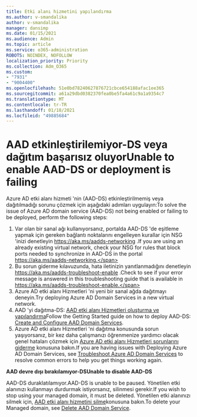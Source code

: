 ```yaml
---
title: Etki alanı hizmetini yapılandırma
ms.author: v-smandalika
author: v-smandalika
manager: dansimp
ms.date: 01/15/2021
ms.audience: Admin
ms.topic: article
ms.service: o365-administration
ROBOTS: NOINDEX, NOFOLLOW
localization_priority: Priority
ms.collection: Adm_O365
ms.custom:
- "7931"
- "9004400"
ms.openlocfilehash: 51e0bd78240627876721cbce654188afac1ee365
ms.sourcegitcommit: a61a29dbd0382370fea0be5fa4a61c9a1a9354c7
ms.translationtype: MT
ms.contentlocale: tr-TR
ms.lasthandoff: 01/18/2021
ms.locfileid: "49885684"
---
```

# <a name="unable-to-enable-aad-ds-or-deployment-is-failing"></a><span data-ttu-id="338ea-102">AAD etkinleştirilemiyor-DS veya dağıtım başarısız oluyor</span><span class="sxs-lookup"><span data-stu-id="338ea-102">Unable to enable AAD-DS or deployment is failing</span></span>

<span data-ttu-id="338ea-103">Azure AD etki alanı hizmeti 'nin (AAD-DS) etkinleştirilmemiş veya dağıtılmadığı sorunu çözmek için aşağıdaki adımları uygulayın:</span><span class="sxs-lookup"><span data-stu-id="338ea-103">To solve the issue of Azure AD domain service (AAD-DS) not being enabled or failing to be deployed, perform the following steps:</span></span>

1. <span data-ttu-id="338ea-104">Var olan bir sanal ağı kullanıyorsanız, portalda AAD-DS 'de eşitleme yapmak için gereken bağlantı noktalarını engelleyen kurallar için NSG 'inizi denetleyin https://aka.ms/aadds-networking .</span><span class="sxs-lookup"><span data-stu-id="338ea-104">If you are using an already existing virtual network, check your NSG for rules that block ports needed to synchronize in AAD-DS in the portal https://aka.ms/aadds-networking.</span></span>
2. <span data-ttu-id="338ea-105">Bu sorun giderme kılavuzunda, hata iletinizin yanıtlanmadığını denetleyin  https://aka.ms/aadds-troubleshoot-enable .</span><span class="sxs-lookup"><span data-stu-id="338ea-105">Check to see if your error message is answered in this troubleshooting guide that is available in  https://aka.ms/aadds-troubleshoot-enable.</span></span>
3. <span data-ttu-id="338ea-106">Azure AD etki alanı Hizmetleri 'ni yeni bir sanal ağda dağıtmayı deneyin.</span><span class="sxs-lookup"><span data-stu-id="338ea-106">Try deploying Azure AD Domain Services in a new virtual network.</span></span>
4. <span data-ttu-id="338ea-107">AAD 'yi dağıtma-DS: [AAD etki alanı Hizmetleri oluşturma ve yapılandırma](https://docs.microsoft.com/azure/active-directory-domain-services/tutorial-create-instance)</span><span class="sxs-lookup"><span data-stu-id="338ea-107">Follow the Getting Started guide on how to deploy AAD-DS: [Create and Configure AAD Domain Services](https://docs.microsoft.com/azure/active-directory-domain-services/tutorial-create-instance).</span></span>
5. <span data-ttu-id="338ea-108">Azure AD etki alanı Hizmetleri 'ni dağıtma konusunda sorun yaşıyorsanız, bir kez daha çalışmanızı öğrenmenize yardımcı olacak genel hataları çözmek için [Azure AD etki alanı Hizmetleri sorunlarını giderme](https://docs.microsoft.com/azure/active-directory-domain-services/troubleshoot) konusuna bakın.</span><span class="sxs-lookup"><span data-stu-id="338ea-108">If you are having issues with Deploying Azure AD Domain Services, see [Troubleshoot Azure AD Domain Services](https://docs.microsoft.com/azure/active-directory-domain-services/troubleshoot) to resolve common errors to help you get things working again.</span></span> 

<span data-ttu-id="338ea-109">**AAD devre dışı bırakılamıyor-DS**</span><span class="sxs-lookup"><span data-stu-id="338ea-109">**Unable to disable AAD-DS**</span></span>

<span data-ttu-id="338ea-110">AAD-DS duraklatılamıyor.</span><span class="sxs-lookup"><span data-stu-id="338ea-110">AAD-DS is unable to be paused.</span></span> <span data-ttu-id="338ea-111">Yönetilen etki alanınızı kullanmayı durdurmak istiyorsanız, silinmesi gerekir.</span><span class="sxs-lookup"><span data-stu-id="338ea-111">If you wish to stop using your managed domain, it must be deleted.</span></span>
<span data-ttu-id="338ea-112">Yönetilen etki alanınızı silmek için, [AAD etki alanı hizmetini silme](https://docs.microsoft.com/azure/active-directory-domain-services/delete-aadds)konusuna bakın.</span><span class="sxs-lookup"><span data-stu-id="338ea-112">To delete your Managed domain, see [Delete AAD Domain Service](https://docs.microsoft.com/azure/active-directory-domain-services/delete-aadds).</span></span>



